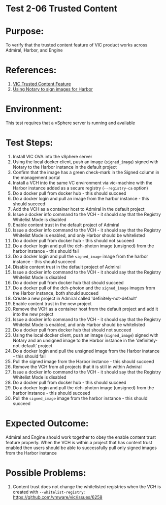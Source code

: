 Test 2-06 Trusted Content
=======

# Purpose:
To verify that the trusted content feature of VIC product works across Admiral, Harbor, and Engine

# References:
1. [VIC Trusted Content Feature](https://vmware.github.io/vic-product/assets/files/html/1.3/vic_overview/introduction.html#notary)
2. [Using Notary to sign images for Harbor](https://vmware.github.io/vic-product/assets/files/html/1.3/vic_app_dev/configure_docker_client.html#notary)

# Environment:
This test requires that a vSphere server is running and available

# Test Steps:
1. Install VIC OVA into the vSphere server
2. Using the local docker client, push an image (`signed_image`) signed with Notary to the Harbor instance in the default project
3. Confirm that the image has a green check-mark in the Signed column in the management portal
4. Install a VCH into the same VC environment via vic-machine with the Harbor instance added as a secure registry (`--registry-ca` option)
5. Do a docker pull from docker hub - this should succeed
6. Do a docker login and pull an image from the harbor instance - this should succeed
7. Add the VCH as a container host to Admiral in the default project
8. Issue a docker info command to the VCH - it should say that the Registry Whitelist Mode is disabled
9. Enable content trust in the default project of Admiral
10. Issue a docker info command to the VCH - it should say that the Registry Whitelist Mode is enabled, and only Harbor should be whitelisted
11. Do a docker pull from docker hub - this should not succeed
12. Do a docker login and pull the dch-photon image (unsigned) from the harbor instance - this should fail
13. Do a docker login and pull the `signed_image` image from the harbor instance - this should succeed
14. Disable content trust in the default project of Admiral
15. Issue a docker info command to the VCH - it should say that the Registry Whitelist Mode is disabled
16. Do a docker pull from docker hub that should succeed
17. Do a docker pull of the dch-photon and the `signed_image` images from the Harbor instance, both should succeed
18. Create a new project in Admiral called 'definitely-not-default'
19. Enable content trust in the new project
20. Remove the VCH as a container host from the default project and add it into the new project
21. Issue a docker info command to the VCH - it should say that the Registry Whitelist Mode is enabled, and only Harbor should be whitelisted
22. Do a docker pull from docker hub that should not succeed
24. Using the local docker client, push an image (`signed_image`) signed with Notary and an unsigned image to the Harbor instance in the 'definitely-not-default' project
25. Do a docker login and pull the unsigned image from the Harbor instance - this should fail
26. Pull the signed image from the Harbor instance - this should succeed
27. Remove the VCH from all projects that it is still in within Admiral
28. Issue a docker info command to the VCH - it should say that the Registry Whitelist Mode is disabled
29. Do a docker pull from docker hub - this should succeed
30. Do a docker login and pull the dch-photon image (unsigned) from the harbor instance - this should succeed
31. Pull the `signed_image` image from the harbor instance - this should succeed

# Expected Outcome:
Admiral and Engine should work together to obey the enable content trust feature properly. When the VCH is within a project that has content trust enabled then users should be able to successfully pull only signed images from the Harbor instance

# Possible Problems:
1. Content trust does not change the whitelisted registries when the VCH is created with `--whitelist-registry`: https://github.com/vmware/vic/issues/6258
